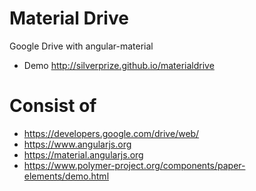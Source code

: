Material Drive
=============
Google Drive with angular-material
- Demo http://silverprize.github.io/materialdrive

Consist of
=
- https://developers.google.com/drive/web/
- https://www.angularjs.org
- https://material.angularjs.org
- https://www.polymer-project.org/components/paper-elements/demo.html
